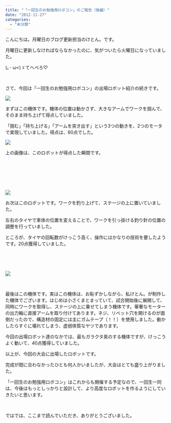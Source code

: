 ```yaml
---
title: "「一回生のお勉強用ロボコン」のご報告（後編）"
date: "2012-11-27"
categories: 
  - "未分類"
---
```


こんにちは。月曜日のブログ更新担当のけとん。です。

月曜日に更新しなければならなかったのに、気がついたら火曜日になっていました。

(｡･ ω<)ゞてへぺろ♡

 

さて、今回は「一回生のお勉強用ロボコン」の出場ロボット紹介の続きです。

[![](images/DCIM0058-300x168.jpg)](http://technouskit.net/blog/?attachment_id=177)

まずはこの機体です。機体の位置は動かさず、大きなアームでワークを掴んで、そのまま持ち上げて得点していました。

「掴む」「持ち上げる」「アームを突き出す」という3つの動きを、2つのモータで実現していました。得点は、60点でした。

[![](images/DCIM00471-300x168.jpg)](http://technouskit.net/blog/?attachment_id=183)

上の画像は、このロボットが得点した瞬間です。

 

 

 

[![](images/DCIM0054-168x300.jpg)](http://technouskit.net/blog/?attachment_id=176)

お次はこのロボットです。ワークを釣り上げて、ステージの上に置いていました。

左右のタイヤで車体の位置を変えることで、ワークを引っ掛ける釣り針の位置の調整を行っていました。

ところが、タイヤの回転数がけっこう高く、操作にはかなりの技術を要したようです。20点獲得していました。

 

 

[![](images/DCIM00571-300x168.jpg)](http://technouskit.net/blog/?attachment_id=188)

 

最後はこの機体です。実はこの機体は、お恥ずかしながら、私けとん。が制作した機体でございます。はじめは小さくまとまっていて、試合開始後に展開して、同時にワークを取得し、ステージの上に乗せてしまう機体です。華奢なモーターの出力軸に直接アームを取り付けてあります。ネジ、リベット穴を開けるのが面倒だったので、構造材の固定には主にガムテープ（！！）を使用しました。動かしたらすぐに壊れてしまう、虚弱体質なヤツであります。

今回の出場ロボット達のなかでは、最もガラクタ臭のする機体ですが、けっこうよく動いて、40点獲得していました。  
  
  

以上が、今回の大会に出場したロボットです。

完成が間に合わなかったひとも何人かいましたが、大会はとても盛り上がりました。

「一回生のお勉強用ロボコン」はこれからも開催する予定なので、一回生一同は、今後はもっとしっかりと設計して、より高度なロボットを作るようにしていきたいと思います。

 

ではでは、ここまで読んでいただき、ありがとうございました。
